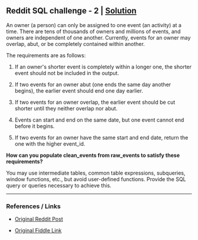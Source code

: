 ## Reddit SQL challenge - 2 | [Solution](solution.md)


An owner (a person) can only be assigned to one event (an activity) at a time. There are tens of thousands of owners and millions of events, and owners are independent of one another. Currently, events for an owner may overlap, abut, or be completely contained within another.

The requirements are as follows:

1. If an owner's shorter event is completely within a longer one, the shorter event should not be included in the output.

2. If two events for an owner abut (one ends the same day another begins), the earlier event should end one day earlier.

3. If two events for an owner overlap, the earlier event should be cut shorter until they neither overlap nor abut.

4. Events can start and end on the same date, but one event cannot end before it begins.

5. If two events for an owner have the same start and end date, return the one with the higher event_id.

**How can you populate clean_events from raw_events to satisfy these requirements?**

You may use intermediate tables, common table expressions, subqueries, window functions, etc., but avoid user-defined functions. Provide the SQL query or queries necessary to achieve this.

---

### References / Links

- [Original Reddit Post](https://old.reddit.com/r/SQL/comments/vlavlp/sql_challenge_i_made_for_you_guys_2_medium/)

- [Original Fiddle Link](https://www.db-fiddle.com/f/vC73NfDBV6ePn4tH5CGDb2/1)
